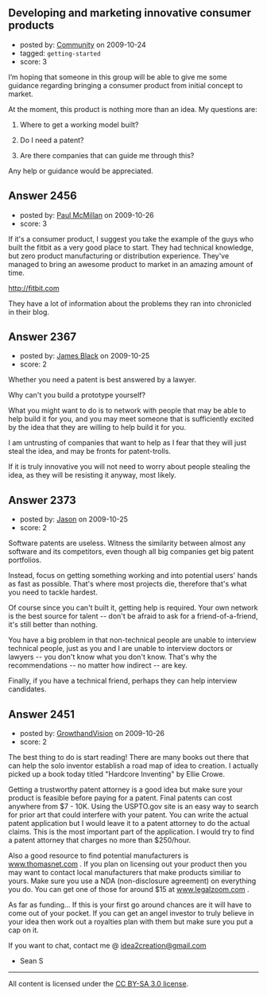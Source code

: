 ## Developing and marketing innovative consumer products

- posted by: [Community](https://stackexchange.com/users/-1/-1-community) on 2009-10-24
- tagged: `getting-started`
- score: 3

I’m hoping that someone in this group will be able to give me some guidance regarding bringing a consumer product from initial concept to market.

At the moment, this product is nothing more than an idea. My questions are:

1. Where to get a working model built? 

2. Do I need a patent?

3. Are there companies that can guide me through this?

Any help or guidance would be appreciated.



## Answer 2456

- posted by: [Paul McMillan](https://stackexchange.com/users/-1/1126-paul-mcmillan) on 2009-10-26
- score: 3

If it's a consumer product, I suggest you take the example of the guys who built the fitbit as a very good place to start. They had technical knowledge, but zero product manufacturing or distribution experience. They've managed to bring an awesome product to market in an amazing amount of time.

http://fitbit.com

They have a lot of information about the problems they ran into chronicled in their blog.


## Answer 2367

- posted by: [James Black](https://stackexchange.com/users/-1/1074-james-black) on 2009-10-25
- score: 2

Whether you need a patent is best answered by a lawyer.

Why can't you build a prototype yourself?

What you might want to do is to network with people that may be able to help build it for you, and you may meet someone that is sufficiently excited by the idea that they are willing to help build it for you.

I am untrusting of companies that want to help as I fear that they will just steal the idea, and may be fronts for patent-trolls.

If it is truly innovative you will not need to worry about people stealing the idea, as they will be resisting it anyway, most likely.



## Answer 2373

- posted by: [Jason](https://stackexchange.com/users/-1/2-jason) on 2009-10-25
- score: 2

Software patents are useless.  Witness the similarity between almost any software and its competitors, even though all big companies get big patent portfolios.

Instead, focus on getting something working and into potential users' hands as fast as possible.  That's where most projects die, therefore that's what you need to tackle hardest.

Of course since you can't built it, getting help is required.  Your own network is the best source for talent -- don't be afraid to ask for a friend-of-a-friend, it's still better than nothing.

You have a big problem in that non-technical people are unable to interview technical people, just as you and I are unable to interview doctors or lawyers -- you don't know what you don't know.  That's why the recommendations -- no matter how indirect -- are key.

Finally, if you have a technical friend, perhaps they can help interview candidates.


## Answer 2451

- posted by: [GrowthandVision](https://stackexchange.com/users/-1/1127-growthandvision) on 2009-10-26
- score: 2

The best thing to do is start reading! There are many books out there that can help the solo inventor establish a road map of idea to creation. I actually picked up a book today titled "Hardcore Inventing" by Ellie Crowe. 

Getting a trustworthy patent attorney is a good idea but make sure your product is feasible before paying for a patent. Final patents can cost anywhere from $7 - 10K. Using the USPTO.gov site is an easy way to search for prior art that could interfere with your patent. You can write the actual patent application but I would leave it to a patent attorney to do the actual claims. This is the most important part of the application. I would try to find a patent attorney that charges no more than $250/hour.

Also a good resource to find potential manufacturers is www.thomasnet.com . If you plan on licensing out your product then you may want to contact local manufacturers that make products similiar to yours. Make sure you use a NDA (non-disclosure agreement) on everything you do. You can get one of those for around $15 at www.legalzoom.com . 

As far as funding... If this is your first go around chances are it will have to come out of your pocket. If you can get an angel investor to truly believe in your idea then work out a royalties plan with them but make sure you put a cap on it.

If you want to chat, contact me @ idea2creation@gmail.com 

- Sean S



---

All content is licensed under the [CC BY-SA 3.0 license](https://creativecommons.org/licenses/by-sa/3.0/).
